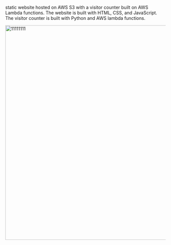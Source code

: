
static website hosted on AWS S3 with a visitor counter built on AWS Lambda functions.
The website is built with HTML, CSS, and JavaScript. The visitor counter is built with Python and AWS lambda functions.




<img width="674" alt="11111111" src="https://github.com/user-attachments/assets/85123f0b-6afc-42a1-9d60-3f3bf6d9cbf8">
